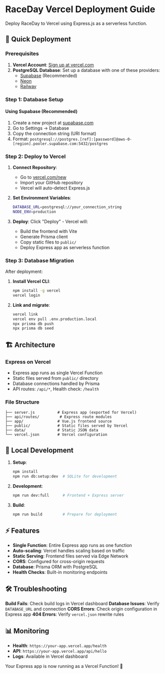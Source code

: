 # RaceDay Vercel Deployment Guide

Deploy RaceDay to Vercel using Express.js as a serverless function.

## 🚀 Quick Deployment

### Prerequisites

1. **Vercel Account**: [Sign up at vercel.com](https://vercel.com)
2. **PostgreSQL Database**: Set up a database with one of these providers:
   - [Supabase](https://supabase.com) (Recommended)
   - [Neon](https://neon.tech)
   - [Railway](https://railway.app)

### Step 1: Database Setup

#### Using Supabase (Recommended)
1. Create a new project at [supabase.com](https://supabase.com)
2. Go to Settings → Database
3. Copy the connection string (URI format)
4. Format: `postgresql://postgres.[ref]:[password]@aws-0-[region].pooler.supabase.com:5432/postgres`

### Step 2: Deploy to Vercel

1. **Connect Repository**:
   - Go to [vercel.com/new](https://vercel.com/new)
   - Import your GitHub repository
   - Vercel will auto-detect Express.js

2. **Set Environment Variables**:
   ```bash
   DATABASE_URL=postgresql://your_connection_string
   NODE_ENV=production
   ```

3. **Deploy**: Click "Deploy" - Vercel will:
   - Build the frontend with Vite
   - Generate Prisma client
   - Copy static files to `public/`
   - Deploy Express app as serverless function

### Step 3: Database Migration

After deployment:

1. **Install Vercel CLI**:
   ```bash
   npm install -g vercel
   vercel login
   ```

2. **Link and migrate**:
   ```bash
   vercel link
   vercel env pull .env.production.local
   npx prisma db push
   npx prisma db seed
   ```

## 🏗️ Architecture

### Express on Vercel
- Express app runs as single Vercel Function
- Static files served from `public/` directory
- Database connections handled by Prisma
- API routes: `/api/*`, Health check: `/health`

### File Structure
```
├── server.js          # Express app (exported for Vercel)
├── api/routes/         # Express route modules
├── app/               # Vue.js frontend source
├── public/            # Static files served by Vercel
├── data/              # Static JSON data
└── vercel.json        # Vercel configuration
```

## 🔧 Local Development

1. **Setup**:
   ```bash
   npm install
   npm run db:setup:dev  # SQLite for development
   ```

2. **Development**:
   ```bash
   npm run dev:full      # Frontend + Express server
   ```

3. **Build**:
   ```bash
   npm run build         # Prepare for deployment
   ```

## ⚡ Features

- **Single Function**: Entire Express app runs as one function
- **Auto-scaling**: Vercel handles scaling based on traffic
- **Static Serving**: Frontend files served via Edge Network
- **CORS**: Configured for cross-origin requests
- **Database**: Prisma ORM with PostgreSQL
- **Health Checks**: Built-in monitoring endpoints

## 🛠️ Troubleshooting

**Build Fails**: Check build logs in Vercel dashboard
**Database Issues**: Verify `DATABASE_URL` and connection
**CORS Errors**: Check origin configuration in Express app
**404 Errors**: Verify `vercel.json` rewrite rules

## 📊 Monitoring

- **Health**: `https://your-app.vercel.app/health`
- **API**: `https://your-app.vercel.app/api/hello`
- **Logs**: Available in Vercel dashboard

Your Express app is now running as a Vercel Function! 🎉